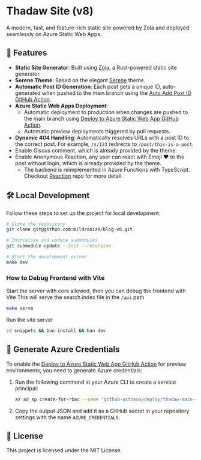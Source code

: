 # Thadaw Site (v8)

A modern, fast, and feature-rich static site powered by Zola and deployed seamlessly on Azure Static Web Apps.

## 🚀 Features
- **Static Site Generator**: Built using [Zola](https://www.getzola.org/), a Rust-powered static site generator.
- **Serene Theme**: Based on the elegant [Serene](https://github.com/isunjn/serene) theme.
- **Automatic Post ID Generation**: Each post gets a unique ID, auto-generated when pushed to the main branch using the [Auto Add Post ID GitHub Action](.github/workflows/auto-add-id.yml).
- **Azure Static Web Apps Deployment**:
  - Automatic deployment to production when changes are pushed to the main branch using [Deploy to Azure Static Web App GitHub Action](.github/workflows/deploy.yml).
  - Automatic preview deployments triggered by pull requests.
- **Dynamic 404 Handling**: Automatically resolves URLs with a post ID to the correct post. For example, `/s/123` redirects to `/post/this-is-a-post`.
- Enable Giscus comment, which is already provided by the theme.
- Enable Anonymous Reaction, any user can react with Emoji ❤️ to the post without login, which is already provided by the theme.
   - The backend is reimplemented in Azure Functions with TypeScript. Checkout [Reaction](https://github.com/mildronize/reaction) repo for more detail.

## 🛠️ Local Development

Follow these steps to set up the project for local development:

```bash
# Clone the repository
git clone git@github.com:mildronize/blog-v8.git

# Initialize and update submodules
git submodule update --init --recursive

# Start the development server
make dev
```

### How to Debug Frontend with Vite

Start the server with cors allowed, then you can debug the frontend with Vite
This will serve the search index file in the `/api` path

```bash
make serve 
```

Run the vite server

```bash
cd snippets && bun install && bun dev
```

## 🔑 Generate Azure Credentials

To enable the [Deploy to Azure Static Web App GitHub Action](https://www.notion.so/wrmsoftware/.github/workflows/deploy.yml) for preview environments, you need to generate Azure credentials:

1. Run the following command in your Azure CLI to create a service principal:
    
    ```bash
    az ad sp create-for-rbac --name "github-actions/deploy/thadaw-main-site-v8" --role contributor --scopes /subscriptions/xxxxxx/resourceGroups/rg-open-sources/providers/Microsoft.Web/staticSites/thadaw-main-site-v8 --sdk-auth
    ```
    
2. Copy the output JSON and add it as a GitHub secret in your repository settings with the name `AZURE_CREDENTIALS`.

## 📄 License

This project is licensed under the MIT License.